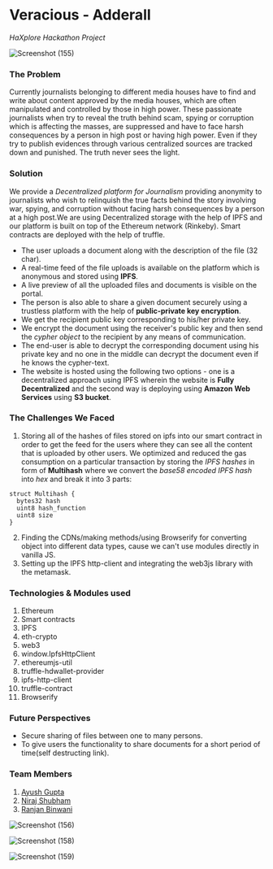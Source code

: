 # Veracious - Adderall
*HaXplore Hackathon Project*

![Screenshot (155)](https://user-images.githubusercontent.com/26346816/63646310-14a08d00-c72e-11e9-9d8b-24f7f6dc37db.png)
### The Problem

Currently journalists belonging to different media houses have to find and write about content approved by the media houses, which are often manipulated and controlled by those in high power. These passionate journalists when try to reveal the truth behind scam, spying or corruption which is affecting the masses, are suppressed and have to face harsh consequences by a person in high post or having high power. Even if they try to publish evidences through various centralized sources are tracked down and punished. The truth never sees the light.

### Solution

We provide a *Decentralized platform for Journalism* providing anonymity to journalists who wish to relinquish the true facts behind the story involving war, spying, and corruption without facing harsh consequences by a person at a high post.We are using Decentralized storage with the help of IPFS and our platform is built on top of the Ethereum network (Rinkeby). Smart contracts are deployed with the help of truffle.

- The user uploads a document along with the description of the file (32 char).
- A real-time feed of the file uploads is available on the platform which is anonymous and stored using **IPFS**.
- A live preview of all the uploaded files and documents is visible on the portal.
- The person is also able to share a given document securely using a trustless platform with the help of **public-private key encryption**.
- We get the recipient public key corresponding to his/her private key.
- We encrypt the document using the receiver's public key and then send the *cypher object* to the recipient by any means of communication.
- The end-user is able to decrypt the corresponding document using his private key and no one in the middle can decrypt the document even if he knows the cypher-text.
- The website is hosted using the following two options - one is a decentralized approach using IPFS wherein the website is **Fully Decentralized** and the second way is deploying using **Amazon Web Services** using  **S3 bucket**.

### The Challenges We Faced
1. Storing all of the hashes of files stored on ipfs into our smart contract in order to get the feed for the users where they can see all the content that is uploaded by other users. We optimized and reduced the gas consumption on a particular transaction by storing the *IPFS hashes* in form of **Multihash** where we convert the *base58 encoded IPFS hash* into *hex* and break it into 3 parts:
```
struct Multihash {
  bytes32 hash
  uint8 hash_function
  uint8 size
}
```
2. Finding the CDNs/making methods/using Browserify for converting object into different data types, cause we can't use modules directly in vanilla JS.
3. Setting up the IPFS http-client and integrating the web3js library with the metamask.  

### Technologies & Modules used
1. Ethereum
2. Smart contracts
3. IPFS
4. eth-crypto
5. web3
6. window.IpfsHttpClient
7. ethereumjs-util
8. truffle-hdwallet-provider
9. ipfs-http-client
10. truffle-contract
11. Browserify

### Future Perspectives
- Secure sharing of files between one to many persons.
- To give users the functionality to share documents for a short period of time(self destructing link).

### Team Members
1. [Ayush Gupta](https://github.com/AK-007)
2. [Niraj Shubham](https://github.com/nirajx1d)
3. [Ranjan Binwani](https://github.com/ranjanbinwani)

![Screenshot (156)](https://user-images.githubusercontent.com/26346816/63646316-22561280-c72e-11e9-9d4c-7e6215333eff.png)

![Screenshot (158)](https://user-images.githubusercontent.com/26346816/63646322-313cc500-c72e-11e9-9c0b-afb3d8ad406c.png)

![Screenshot (159)](https://user-images.githubusercontent.com/26346816/63646375-46662380-c72f-11e9-9232-fc5de015aa30.png)

